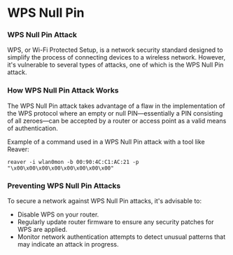 # WPS Null Pin

### WPS Null Pin Attack

WPS, or Wi-Fi Protected Setup, is a network security standard designed to simplify the process of connecting devices to a wireless network. However, it's vulnerable to several types of attacks, one of which is the WPS Null Pin attack.

### **How WPS Null Pin Attack Works**

The WPS Null Pin attack takes advantage of a flaw in the implementation of the WPS protocol where an empty or null PIN—essentially a PIN consisting of all zeroes—can be accepted by a router or access point as a valid means of authentication.

Example of a command used in a WPS Null Pin attack with a tool like Reaver:

```
reaver -i wlan0mon -b 00:90:4C:C1:AC:21 -p "\x00\x00\x00\x00\x00\x00\x00\x00"
```

### **Preventing WPS Null Pin Attacks**

To secure a network against WPS Null Pin attacks, it's advisable to:

* Disable WPS on your router.
* Regularly update router firmware to ensure any security patches for WPS are applied.
* Monitor network authentication attempts to detect unusual patterns that may indicate an attack in progress.
